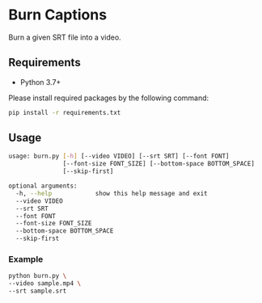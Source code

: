 Burn Captions
=============

Burn a given SRT file into a video.

## Requirements

- Python 3.7+

Please install required packages by the following command:

```bash
pip install -r requirements.txt
```

## Usage

```bash
usage: burn.py [-h] [--video VIDEO] [--srt SRT] [--font FONT]
               [--font-size FONT_SIZE] [--bottom-space BOTTOM_SPACE]
               [--skip-first]

optional arguments:
  -h, --help            show this help message and exit
  --video VIDEO
  --srt SRT
  --font FONT
  --font-size FONT_SIZE
  --bottom-space BOTTOM_SPACE
  --skip-first
```

### Example

```bash
python burn.py \
--video sample.mp4 \
--srt sample.srt
```